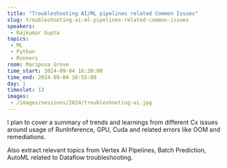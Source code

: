 ```yaml
---
title: "Troubleshooting AI/ML pipelines related Common Issues"
slug: troubleshooting-ai-ml-pipelines-related-common-issues
speakers:
 - Rajkumar Gupta
topics:
 - ML
 - Python
 - Runners
room: Mariposa Grove
time_start: 2024-09-04 16:30:00
time_end: 2024-09-04 16:55:00
day: 1
timeslot: 13
images:
 - /images/sessions/2024/troubleshooting-ai.jpg 
---
```


I plan to cover a summary of trends and learnings from different Cx issues around usage of RunInference, GPU, Cuda and related errors like OOM and remediations. 

Also extract relevant topics from Vertex AI Pipelines, Batch Prediction, AutoML related to Dataflow troubleshooting.